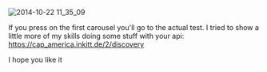 ![2014-10-22 11_35_09](https://github.com/xaviercobain88/inkitt-test/blob/master/inkitt.gif)

If you press on the first carousel you'll go to the actual test. I tried to show a little more of my skills doing some stuff with your api: https://cap_america.inkitt.de/2/discovery

I hope you like it
